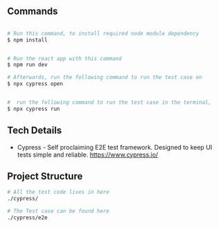 ## Commands

```bash

# Run this command, to install required node module dependency
$ npm install


# Run the react app with this command
$ npm run dev

# Afterwards, run the following command to run the test case on                                           cypress UI on the browser demonstrating the test case
$ npx cypress open 


#  run the following command to run the test case in the terminal, 
$ npx cypress run

```



## Tech Details

* Cypress - Self proclaiming E2E test framework. Designed to keep UI tests simple and reliable. https://www.cypress.io/


## Project Structure

```bash
# All the test code lives in here
./cypress/

# The Test case can be found here
./cypress/e2e
